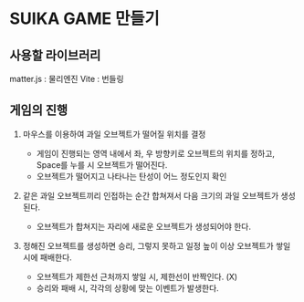 # SUIKA GAME 만들기

## 사용할 라이브러리

matter.js : 물리엔진
Vite : 번들링


## 게임의 진행

1) 마우스를 이용하여 과일 오브젝트가 떨어질 위치를 결정
	- 게임이 진행되는 영역 내에서 좌, 우 방향키로 오브젝트의 위치를 정하고, Space를 누를 시 오브젝트가 떨어진다.
	- 오브젝트가 떨어지고 나타나는 탄성이 어느 정도인지 확인

2) 같은 과일 오브젝트끼리 인접하는 순간 합쳐져서 다음 크기의 과일 오브젝트가 생성된다.
	- 오브젝트가 합쳐지는 자리에 새로운 오브젝트가 생성되어야 한다.

3) 정해진 오브젝트를 생성하면 승리, 그렇지 못하고 일정 높이 이상 오브젝트가 쌓일 시에 패배한다.
	- 오브젝트가 제한선 근처까지 쌓일 시, 제한선이 반짝인다. (X)
	- 승리와 패배 시, 각각의 상황에 맞는 이벤트가 발생한다.
